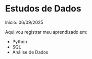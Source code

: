 # Estudos de Dados

Início: 06/09/2025

Aqui vou registrar meu aprendizado em:
- Python
- SQL
- Análise de Dados

